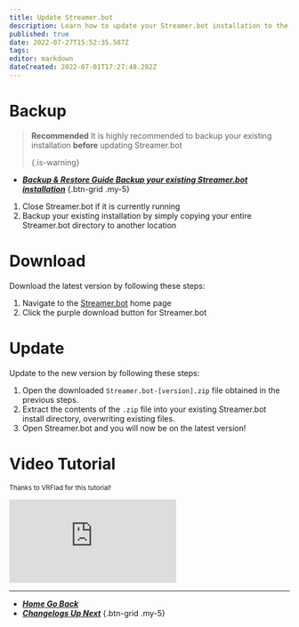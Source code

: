 ```yaml
---
title: Update Streamer.bot
description: Learn how to update your Streamer.bot installation to the latest version
published: true
date: 2022-07-27T15:52:35.587Z
tags:
editor: markdown
dateCreated: 2022-07-01T17:27:48.282Z
---
```


# Backup

> **Recommended** It is highly recommended to backup your existing installation **before** updating Streamer.bot 
> 
> {.is-warning}

- [<i class="mdi mdi-backup-restore primary--text"></i> ***Backup & Restore Guide ***Backup your existing Streamer.bot installation******](/en/Backup)
{.btn-grid .my-5}

1. Close Streamer.bot if it is currently running
2. Backup your existing installation by simply copying your entire Streamer.bot directory to another location

# Download
Download the latest version by following these steps:

1. Navigate to the [Streamer.bot](https://streamer.bot) home page
2. Click the purple download button for Streamer.bot

# Update
Update to the new version by following these steps:

1. Open the downloaded `Streamer.bot-[version].zip` file obtained in the previous steps.
2. Extract the contents of the `.zip` file into your existing Streamer.bot install directory, overwriting existing files.
3. Open Streamer.bot and you will now be on the latest version!

# Video Tutorial
<small>Thanks to VRFlad for this tutorial!</small>

<div class=“iframe-container”><iframe src="https://www.youtube.com/embed/DmzVuyAXefI" title="YouTube video player" frameborder="0" allow fullscreen style =border: none; max-width: 100%; width: 100%; aspect-ratio: 16/9;></iframe></div>

***

- [<i class="mdi mdi-chevron-left"></i>***Home ***Go Back******](/en/home)
- [<i class="mdi mdi-update primary--text"></i>***Changelogs ***Up Next******](/en/Changelogs)
{.btn-grid .my-5}